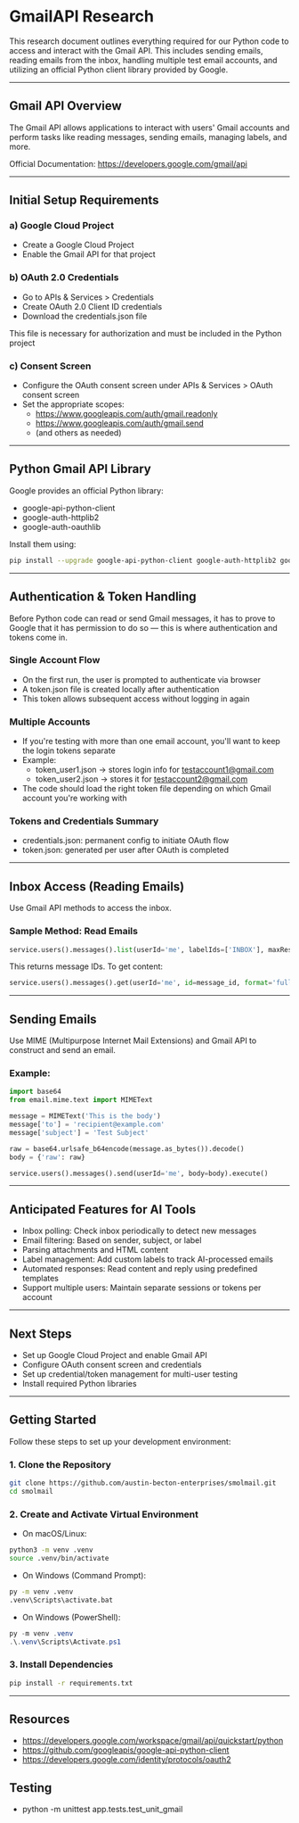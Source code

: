 # GmailAPI Research

This research document outlines everything required for our Python code to access and interact with the Gmail API. This includes sending emails, reading emails from the inbox, handling multiple test email accounts, and utilizing an official Python client library provided by Google.

---

## Gmail API Overview

The Gmail API allows applications to interact with users' Gmail accounts and perform tasks like reading messages, sending emails, managing labels, and more.

Official Documentation: https://developers.google.com/gmail/api

---

## Initial Setup Requirements

### a) Google Cloud Project
- Create a Google Cloud Project
- Enable the Gmail API for that project

### b) OAuth 2.0 Credentials
- Go to APIs & Services > Credentials
- Create OAuth 2.0 Client ID credentials
- Download the credentials.json file

This file is necessary for authorization and must be included in the Python project

### c) Consent Screen
- Configure the OAuth consent screen under APIs & Services > OAuth consent screen
- Set the appropriate scopes:
  - https://www.googleapis.com/auth/gmail.readonly
  - https://www.googleapis.com/auth/gmail.send
  - (and others as needed)

---

## Python Gmail API Library

Google provides an official Python library:

- google-api-python-client
- google-auth-httplib2
- google-auth-oauthlib

Install them using:

```bash
pip install --upgrade google-api-python-client google-auth-httplib2 google-auth-oauthlib
```

---

## Authentication & Token Handling

Before Python code can read or send Gmail messages, it has to prove to Google that it has permission to do so — this is where authentication and tokens come in.

### Single Account Flow
- On the first run, the user is prompted to authenticate via browser
- A token.json file is created locally after authentication
- This token allows subsequent access without logging in again

### Multiple Accounts
- If you're testing with more than one email account, you'll want to keep the login tokens separate
- Example:
  - token_user1.json → stores login info for testaccount1@gmail.com
  - token_user2.json → stores it for testaccount2@gmail.com
- The code should load the right token file depending on which Gmail account you're working with

### Tokens and Credentials Summary
- credentials.json: permanent config to initiate OAuth flow
- token.json: generated per user after OAuth is completed

---

## Inbox Access (Reading Emails)

Use Gmail API methods to access the inbox.

### Sample Method: Read Emails

```python
service.users().messages().list(userId='me', labelIds=['INBOX'], maxResults=10).execute()
```

This returns message IDs. To get content:

```python
service.users().messages().get(userId='me', id=message_id, format='full').execute()
```

---

## Sending Emails

Use MIME (Multipurpose Internet Mail Extensions) and Gmail API to construct and send an email.

### Example:

```python
import base64
from email.mime.text import MIMEText

message = MIMEText('This is the body')
message['to'] = 'recipient@example.com'
message['subject'] = 'Test Subject'

raw = base64.urlsafe_b64encode(message.as_bytes()).decode()
body = {'raw': raw}

service.users().messages().send(userId='me', body=body).execute()
```

---

## Anticipated Features for AI Tools

- Inbox polling: Check inbox periodically to detect new messages  
- Email filtering: Based on sender, subject, or label  
- Parsing attachments and HTML content  
- Label management: Add custom labels to track AI-processed emails  
- Automated responses: Read content and reply using predefined templates  
- Support multiple users: Maintain separate sessions or tokens per account  

---

## Next Steps

- Set up Google Cloud Project and enable Gmail API  
- Configure OAuth consent screen and credentials  
- Set up credential/token management for multi-user testing  
- Install required Python libraries  

---

## Getting Started

Follow these steps to set up your development environment:

### 1. Clone the Repository

```bash
git clone https://github.com/austin-becton-enterprises/smolmail.git
cd smolmail
```

### 2. Create and Activate Virtual Environment

- On macOS/Linux:

```bash
python3 -m venv .venv
source .venv/bin/activate
```

- On Windows (Command Prompt):

```bash
py -m venv .venv
.venv\Scripts\activate.bat
```

- On Windows (PowerShell):

```powershell
py -m venv .venv
.\.venv\Scripts\Activate.ps1
```

### 3. Install Dependencies

```bash
pip install -r requirements.txt
```

---

## Resources

- https://developers.google.com/workspace/gmail/api/quickstart/python  
- https://github.com/googleapis/google-api-python-client  
- https://developers.google.com/identity/protocols/oauth2 


## Testing
- python -m unittest app.tests.test_unit_gmail
